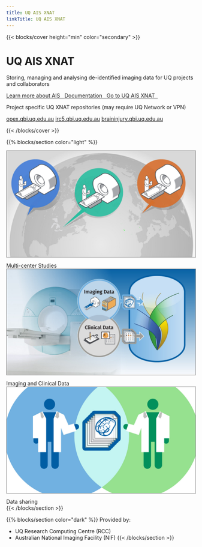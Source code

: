 ```yaml
---
title: UQ AIS XNAT
linkTitle: UQ AIS XNAT
---
```


{{< blocks/cover height="min" color="secondary" >}}
<h1 class="display-5">UQ AIS XNAT</h1><p></p>
<p>Storing, managing and analysing de-identified imaging data for UQ projects and collaborators</p>
<a class="btn btn-lg btn-light mr-3 mb-4" href="https://australian-imaging-service.github.io">
Learn more about AIS&nbsp&nbsp<i class="fa-solid fa-arrow-up-right-from-square fa-xs"></i>
</a>
<a class="btn btn-lg btn-light mr-3 mb-4" href="/docs/">
Documentation&nbsp&nbsp<i class="fas fa-book ml-2 fa-xs"></i>
</a>
<a class="btn btn-lg btn-light mr-3 mb-4" href="https://xnat.rcc.uq.edu.au">
Go to UQ AIS XNAT&nbsp&nbsp<i class="fa-solid fa-arrow-up-right-from-square fa-xs"></i>
</a>
<p>Project specific UQ XNAT repositories (may require UQ Network or VPN)</p>
<a class="btn btn-sm btn-primary mr-3 mb-4" href="https://opex.qbi.uq.edu.au:8443">opex.qbi.uq.edu.au</a>
<a class="btn btn-sm btn-primary mr-3 mb-4" href="https://irc5.qbi.uq.edu.au">irc5.qbi.uq.edu.au</a>
<a class="btn btn-sm btn-primary mr-3 mb-4" href="https://braininjury.qbi.uq.edu.au">braininjury.qbi.uq.edu.au</a>

{{< /blocks/cover >}}

{{% blocks/section color="light" %}}
<div class="container text-center">
<div class="row">
<div class="col">
<img src="/slide-global.jpg" class="img-fluid rounded float-start" style="border: 1px solid grey; margin-bottom:10px">
Multi-center Studies
</div>
<div class="col">
<img src="/what-is-XNAT.jpg" class="img-fluid rounded float-start" style="border: 1px solid grey; margin-bottom:10px">
Imaging and Clinical Data
</div>
<div class="col">
<img src="/slide-sharing.jpg" class="img-fluid rounded float-start" style="border: 1px solid grey; margin-bottom:10px">
Data sharing
</div>
</div>
</div>
{{< /blocks/section >}}

{{% blocks/section color="dark" %}}
Provided by:<br>
- UQ Research Computing Centre (RCC)<br>
- Australian National Imaging Facility (NIF)
{{< /blocks/section >}}
